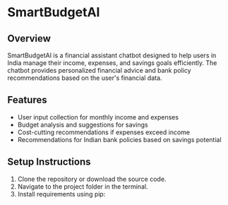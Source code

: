 # SmartBudgetAI

## Overview

SmartBudgetAI is a financial assistant chatbot designed to help users in India manage their income, expenses, and savings goals efficiently. The chatbot provides personalized financial advice and bank policy recommendations based on the user's financial data.

## Features

- User input collection for monthly income and expenses
- Budget analysis and suggestions for savings
- Cost-cutting recommendations if expenses exceed income
- Recommendations for Indian bank policies based on savings potential

## Setup Instructions

1. Clone the repository or download the source code.
2. Navigate to the project folder in the terminal.
3. Install requirements using pip:
   